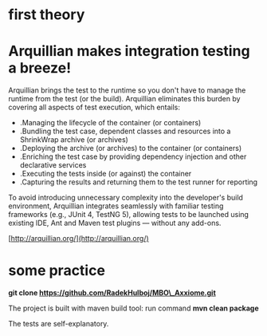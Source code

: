 # first theory

# Arquillian makes integration testing a breeze!

Arquillian brings the test to the runtime so you don&#39;t have to manage the runtime from the test (or the build). Arquillian eliminates this burden by covering all aspects of test execution, which entails:

- .Managing the lifecycle of the container (or containers)
- .Bundling the test case, dependent classes and resources into a ShrinkWrap archive (or archives)
- .Deploying the archive (or archives) to the container (or containers)
- .Enriching the test case by providing dependency injection and other declarative services
- .Executing the tests inside (or against) the container
- .Capturing the results and returning them to the test runner for reporting

To avoid introducing unnecessary complexity into the developer&#39;s build environment, Arquillian integrates seamlessly with familiar testing frameworks (e.g., JUnit 4, TestNG 5), allowing tests to be launched using existing IDE, Ant and Maven test plugins — without any add-ons.

[http://arquillian.org/](http://arquillian.org/)

# some practice


**git clone https://github.com/RadekHulboj/MBO\_Axxiome.git** 

The project is built with maven build tool: run command **mvn clean package**

The tests are self-explanatory.
